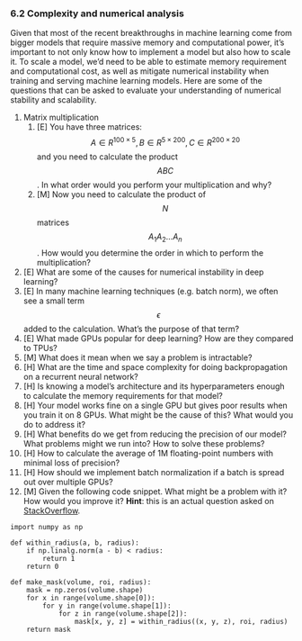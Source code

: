 ### 6.2 Complexity and numerical analysis

Given that most of the recent breakthroughs in machine learning come from bigger models that require massive memory and computational power, it’s important to not only know how to implement a model but also how to scale it. To scale a model, we’d need to be able to estimate memory requirement and computational cost, as well as mitigate numerical instability when training and serving machine learning models. Here are some of the questions that can be asked to evaluate your understanding of numerical stability and scalability.



1. Matrix multiplication
    1. [E] You have three matrices: $$A \in R^{100 \times 5}, B \in R^{5 \times 200}, C \in R^{200 \times 20}$$ and you need to calculate the product $$ABC$$. In what order would you perform your multiplication and why?
    1. [M] Now you need to calculate the product of $$N$$ matrices $$A_1A_2...A_n$$. How would you determine the order in which to perform the multiplication?
2. [E] What are some of the causes for numerical instability in deep learning?
3. [E] In many machine learning techniques (e.g. batch norm), we often see a small term $$\epsilon$$ added to the calculation. What’s the purpose of that term?
4. [E] What made GPUs popular for deep learning? How are they compared to TPUs?
5. [M] What does it mean when we say a problem is intractable?
6. [H] What are the time and space complexity for doing backpropagation on a recurrent neural network?
7. [H] Is knowing a model’s architecture and its hyperparameters enough to calculate the memory requirements for that model?
8. [H] Your model works fine on a single GPU but gives poor results when you train it on 8 GPUs. What might be the cause of this? What would you do to address it?
9. [H] What benefits do we get from reducing the precision of our model? What problems might we run into? How to solve these problems?
10. [H] How to calculate the average of 1M floating-point numbers with minimal loss of precision?
11. [H] How should we implement batch normalization if a batch is spread out over multiple GPUs?
12. [M] Given the following code snippet. What might be a problem with it? How would you improve it? **Hint**: this is an actual question asked on [StackOverflow](https://stackoverflow.com/questions/39667089/python-vectorizing-nested-for-loops/39667342).

```
import numpy as np

def within_radius(a, b, radius):
    if np.linalg.norm(a - b) < radius:
        return 1
    return 0

def make_mask(volume, roi, radius):
    mask = np.zeros(volume.shape)
    for x in range(volume.shape[0]):
        for y in range(volume.shape[1]):
            for z in range(volume.shape[2]):
                mask[x, y, z] = within_radius((x, y, z), roi, radius)
    return mask
```